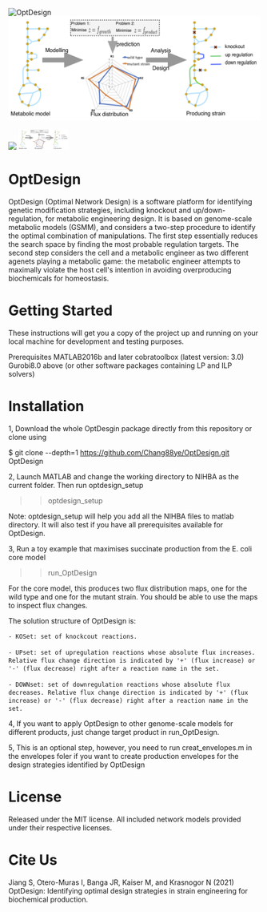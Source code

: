 ![OptDesign](https://myoctocat.com/assets/images/base-octocat.svg)
![OptDesign](https://github.com/chang88ye/OptDesign/blob/main/ToC.png)

<p float="left">
  <img src="https://myoctocat.com/assets/images/base-octocat.svg" width="100" />
  <img src="https://github.com/chang88ye/OptDesign/blob/main/ToC.png" width="100" /> 
</p>

# OptDesign

OptDesign (Optimal Network Design) is a software platform for identifying genetic modification strategies, including knockout and up/down-regulation, for metabolic engineering design. It is based on genome-scale metabolic models (GSMM), and considers a two-step
procedure to identify the optimal combination of manipulations. The first step essentially reduces the search space by finding the most probable regulation targets. The second step considers the cell and a metabolic engineer as two different agenets playing a metabolic game: 
the metabolic engineer attempts to maximally violate the host cell's intention in avoiding overproducing biochemicals for homeostasis. 

# Getting Started
These instructions will get you a copy of the project up and running on your local machine for development and testing purposes. 

Prerequisites
MATLAB2016b and later
cobratoolbox (latest version: 3.0)
Gurobi8.0 above (or other software packages containing LP and ILP solvers)

# Installation
1, Download the whole OptDesgin package directly from this repository or clone using

$ git clone --depth=1 https://github.com/Chang88ye/OptDesign.git OptDesign

2, Launch MATLAB and change the working directory to NIHBA as the current folder. Then run optdesign_setup
>> optdesign_setup

Note: optdesign_setup will help you add all the NIHBA files to matlab directory. It will also test if you have all prerequisites available for OptDesign.

3, Run a toy example that maximises succinate production from the E. coli core model
>> run_OptDesign

For the core model, this produces two flux distribution maps, one for the wild type and one for the mutant strain. You should be able to use the maps to inspect flux changes.

The solution structure of OptDesign is:

    - KOSet: set of knockcout reactions.
    
    - UPset: set of upregulation reactions whose absolute flux increases. Relative flux change direction is indicated by '+' (flux increase) or '-' (flux decrease) right after a reaction name in the set.
    
    - DOWNset: set of downregulation reactions whose absolute flux decreases. Relative flux change direction is indicated by '+' (flux increase) or '-' (flux decrease) right after a reaction name in the set.

4, If you want to apply OptDesign to other genome-scale models for different products, just change target product in run_OptDesign. 

5, This is an optional step, however, you need to run creat_envelopes.m in the envelopes foler if you want to create production envelopes for the design strategies identified by OptDesign

# License
Released under the MIT license. All included network models provided under their respective licenses.

# Cite Us
Jiang S, Otero-Muras I, Banga JR, Kaiser M, and Krasnogor N (2021) OptDesign: Identifying optimal  design strategies in strain engineering for biochemical production. 
